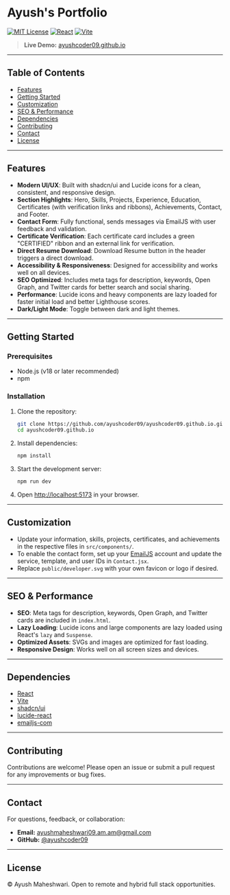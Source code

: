 # Ayush's Portfolio



[![MIT License](https://img.shields.io/badge/License-MIT-blue.svg)](LICENSE)
[![React](https://img.shields.io/badge/React-18+-blue?logo=react)](https://react.dev/)
[![Vite](https://img.shields.io/badge/Vite-4+-yellow?logo=vite)](https://vitejs.dev/)

> **Live Demo:** [ayushcoder09.github.io](https://ayushcoder09.github.io/)

---

## Table of Contents
- [Features](#features)
- [Getting Started](#getting-started)
- [Customization](#customization)
- [SEO & Performance](#seo--performance)
- [Dependencies](#dependencies)
- [Contributing](#contributing)
- [Contact](#contact)
- [License](#license)

---

## Features

- **Modern UI/UX**: Built with shadcn/ui and Lucide icons for a clean, consistent, and responsive design.
- **Section Highlights**: Hero, Skills, Projects, Experience, Education, Certificates (with verification links and ribbons), Achievements, Contact, and Footer.
- **Contact Form**: Fully functional, sends messages via EmailJS with user feedback and validation.
- **Certificate Verification**: Each certificate card includes a green "CERTIFIED" ribbon and an external link for verification.
- **Direct Resume Download**: Download Resume button in the header triggers a direct download.
- **Accessibility & Responsiveness**: Designed for accessibility and works well on all devices.
- **SEO Optimized**: Includes meta tags for description, keywords, Open Graph, and Twitter cards for better search and social sharing.
- **Performance**: Lucide icons and heavy components are lazy loaded for faster initial load and better Lighthouse scores.
- **Dark/Light Mode**: Toggle between dark and light themes.

---

## Getting Started

### Prerequisites
- Node.js (v18 or later recommended)
- npm

### Installation

1. Clone the repository:
   ```bash
   git clone https://github.com/ayushcoder09/ayushcoder09.github.io.git
   cd ayushcoder09.github.io
   ```
2. Install dependencies:
   ```bash
   npm install
   ```
3. Start the development server:
   ```bash
   npm run dev
   ```
4. Open [http://localhost:5173](http://localhost:5173) in your browser.

---

## Customization
- Update your information, skills, projects, certificates, and achievements in the respective files in `src/components/`.
- To enable the contact form, set up your [EmailJS](https://www.emailjs.com/) account and update the service, template, and user IDs in `Contact.jsx`.
- Replace `public/developer.svg` with your own favicon or logo if desired.

---

## SEO & Performance
- **SEO**: Meta tags for description, keywords, Open Graph, and Twitter cards are included in `index.html`.
- **Lazy Loading**: Lucide icons and large components are lazy loaded using React's `lazy` and `Suspense`.
- **Optimized Assets**: SVGs and images are optimized for fast loading.
- **Responsive Design**: Works well on all screen sizes and devices.

---

## Dependencies
- [React](https://react.dev/)
- [Vite](https://vitejs.dev/)
- [shadcn/ui](https://ui.shadcn.com/)
- [lucide-react](https://lucide.dev/)
- [emailjs-com](https://www.emailjs.com/)

---

## Contributing

Contributions are welcome! Please open an issue or submit a pull request for any improvements or bug fixes.

---

## Contact

For questions, feedback, or collaboration:
- **Email:** [ayushmaheshwari09.am.am@gmail.com](mailto:ayushmaheshwari09.am.am@gmail.com)
- **GitHub:** [@ayushcoder09](https://github.com/ayushcoder09)

---

## License

© Ayush Maheshwari. Open to remote and hybrid full stack opportunities.
